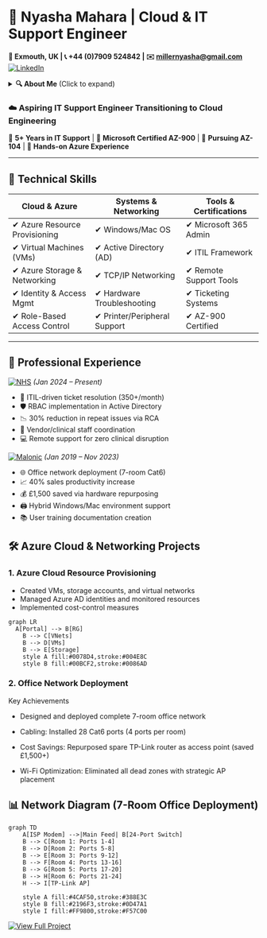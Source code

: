  
  # **👋 Nyasha Mahara | Cloud & IT Support Engineer**  
  **📍 Exmouth, UK | 📞 +44 (0)7909 524842 | ✉️ millernyasha@gmail.com**  
[![LinkedIn](https://img.shields.io/badge/LinkedIn-Connect-blue?style=flat&logo=linkedin)](https://www.linkedin.com/in/nyasha-mahara/) 
<details>
<summary><b>🔍 About Me</b> (Click to expand)</summary>

### **☁️ Passionate IT Professional Transitioning to Cloud Engineering**  
With over 5 years of hands-on experience in IT support and system administration, I’m now channeling my technical expertise toward cloud technologies. I’m certified in Microsoft AZ-900 (Azure Fundamentals) and currently pursuing the AZ-104 (Azure Administrator) certification, building strong proficiency in Azure resource provisioning, virtual machine management, and cloud networking.

What drives me is the relentless pursuit of mastering new technologies - whether it's implementing RBAC in Azure AD, optimizing cloud costs, or troubleshooting complex network infrastructures. My recent projects include deploying a 7-room office network (saving £1,500 by repurposing hardware) and building Azure environments from scratch.

### **I thrive in environments where I can**:

✔ Solve technical challenges with scalable solutions  
✔ Bridge the gap between traditional IT and cloud infrastructure  
✔ Continuously learn through certifications and hands-on labs  
✔ Optimize systems that directly impact business productivity  

When not studying Azure architectures, you'll find me experimenting with new cloud tools or mentoring others in IT fundamentals. My goal is to become a cloud solutions architect who transforms business operations through secure, efficient cloud implementations.
</details>

  
  ### **☁️ Aspiring IT Support Engineer Transitioning to Cloud Engineering**  
  🔹 **5+ Years in IT Support** | 🔹 **Microsoft Certified AZ-900** | 🔹 **Pursuing AZ-104** | 🔹 **Hands-on Azure Experience**  
</div>

---

## **🚀 Technical Skills**  
| **Cloud & Azure**          | **Systems & Networking**       | **Tools & Certifications**     |
|---------------------------|-------------------------------|-------------------------------|
| ✔ Azure Resource Provisioning | ✔ Windows/Mac OS            | ✔ Microsoft 365 Admin        |
| ✔ Virtual Machines (VMs)     | ✔ Active Directory (AD)      | ✔ ITIL Framework             |
| ✔ Azure Storage & Networking | ✔ TCP/IP Networking         | ✔ Remote Support Tools       |
| ✔ Identity & Access Mgmt     | ✔ Hardware Troubleshooting   | ✔ Ticketing Systems          |
| ✔ Role-Based Access Control  | ✔ Printer/Peripheral Support | ✔ AZ-900 Certified           |

---

## **💼 Professional Experience**  

[![NHS](https://img.shields.io/badge/🏥_Royal_Devon_NHS-005EB8?style=flat&logo=health&logoColor=white)](https://www.royaldevon.nhs.uk/)  *(Jan 2024 – Present)*  
- 🏥 ITIL-driven ticket resolution (350+/month)  
- 🛡️ RBAC implementation in Active Directory  
- 📉 30% reduction in repeat issues via RCA  
- 🤝 Vendor/clinical staff coordination  
- 💻 Remote support for zero clinical disruption

[![Malonic](https://img.shields.io/badge/🏭_Malonic_Aluminium_&_Glass-FF0000?style=flat&logo=window&logoColor=white)](https://malonicaluminium.co.zw/)  *(Jan 2019 – Nov 2023)*  
- 🌐 Office network deployment (7-room Cat6)  
- 📈 40% sales productivity increase  
- 💰 £1,500 saved via hardware repurposing  
- 🖨️ Hybrid Windows/Mac environment support  
- 📚 User training documentation creation

## **🛠️ Azure Cloud & Networking Projects**  

### **1. Azure Cloud Resource Provisioning**  
- Created VMs, storage accounts, and virtual networks  
- Managed Azure AD identities and monitored resources  
- Implemented cost-control measures  

```mermaid
graph LR
  A[Portal] --> B[RG]
    B --> C[VNets]
    B --> D[VMs]
    B --> E[Storage]
    style A fill:#0078D4,stroke:#004E8C
    style B fill:#00BCF2,stroke:#0086AD
```
### **2. Office Network Deployment**
Key Achievements
 - Designed and deployed complete 7-room office network

- Cabling: Installed 28 Cat6 ports (4 ports per room)

- Cost Savings: Repurposed spare TP-Link router as access point (saved £1,500+)

- Wi-Fi Optimization: Eliminated all dead zones with strategic AP placement

## **📊 Network Diagram (7-Room Office Deployment)**

```mermaid
graph TD
    A[ISP Modem] -->|Main Feed| B[24-Port Switch]
    B --> C[Room 1: Ports 1-4]
    B --> D[Room 2: Ports 5-8]
    B --> E[Room 3: Ports 9-12]
    B --> F[Room 4: Ports 13-16]
    B --> G[Room 5: Ports 17-20]
    B --> H[Room 6: Ports 21-24]
    H --> I[TP-Link AP]
    
    style A fill:#4CAF50,stroke:#388E3C
    style B fill:#2196F3,stroke:#0D47A1
    style I fill:#FF9800,stroke:#F57C00
```
 [![View Full Project](https://img.shields.io/badge/🔗_View_Full_Project_Details-FF8C00?style=for-the-badge&logo=github&logoColor=white)](https://github.com/nyashamahara/Office-Network-Deployment)
